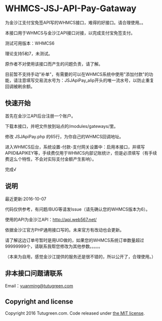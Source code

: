 # WHMCS-JSJ-API-Pay-Gataway

为金沙江支付宝免签API写的WHMCS接口，难得的好接口。请合理使用。。

本接口用于WHMCS与金沙江API接口对接，以完成支付宝免签支付。

测试可用版本：WHMCS6

理论支持5和7，未测试。

原作者不对使用该接口而产生的问题负责，请了解。

目前暂不支持手动"补单"，有需要的可以在WHMCS系统中使用"添加付款"的功能，请注意填写交易流水号为：JSJApiPay_alip开头的唯一流水号，以防止重复回调被刷余额。

## 快速开始

首先在金沙江API后台注册一个账户。

下载本接口，并吧文件放到站点的/modules/gateways/里。

修改 JSJApiPay.php 的65行，为你自己的WHMCS回调地址。

进入WHMCS后台，系统设置-付款-支付网关设置中：启用本接口，并填写APIID&APIKEY等，手续费仅用于WHMCS内部记账统计，但是必须填写（有手续费这么个特性，不会对实际支付金额产生影响）。

完成√

## 说明

最近更新:2016-10-07

代码仅供参考，有问题/BUG等请发Issue（请先确认您的WHMCS版本为6）。

使用的API为金沙江API：http://api.web567.net/

依据金沙江官方PHP通用接口写的。未来官方有改动也会更新。

请了解这边订单号暂时是用UID做的，如果您的WHMCS系统订单数量超过99999999个，请联系我帮您修改为其他参数。。。。。

（本来为自用，感觉金沙江提供的服务还是很不错的，所以公开了，合理使用。）

## 非本接口问题请联系

Email：yuanming@tutugreen.com

## Copyright and license

Copyright 2016 Tutugreen.com. Code released under [the MIT license](https://github.com/tutugreen/WHMCS-JSJ-API-Pay-Gataway/blob/master/LICENSE).
